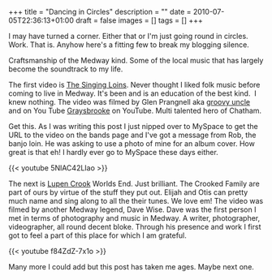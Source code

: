 +++
title = "Dancing in Circles"
description = ""
date = 2010-07-05T22:36:13+01:00
draft = false
images = []
tags = []
+++


I may have turned a corner. Either that or I'm just going round in circles. Work. That is. Anyhow here's a fitting few to break my blogging silence.

Craftsmanship of the Medway kind. Some of the local music that has largely become the soundtrack to my life. 

The first video is [The Singing Loins](https://thesingingloins1.bandcamp.com/music). Never thought I liked folk music before coming to live in Medway. It's been and is an education of the best kind.  I knew nothing. The video was filmed by Glen Prangnell aka [groovy uncle](https://groovy-uncle.co.uk) and on You Tube [Graysbrooke](https://youtube.com/@glennprangnell63?feature=shared) on YouTube. Multi talented hero of Chatham.

Get this. As I was writing this post I just nipped over to MySpace to get the URL to the video on the bands page and I've got a message from Rob, the banjo loin. He was asking to use a photo of mine for an album cover. How great is that eh! I hardly ever go to MySpace these days either.

{{< youtube 5NlAC42LIao >}}

The next is [Lupen Crook](https://lupencrooks.bandcamp.com) Worlds End. Just brilliant. The Crooked Family are part of ours by virtue of the stuff they put out. Elijah and Otis can pretty much name and sing along to all the their tunes. We love em! The video was filmed by another Medway legend, Dave Wise. Dave was the first person I met in terms of photography and music in Medway. A writer, photographer, videographer, all round decent bloke. Through his presence and work I first got to feel a part of this place for which I am grateful.

{{< youtube f84ZdZ-7x1o >}}

Many more I could add but this post has taken me ages. Maybe next one.